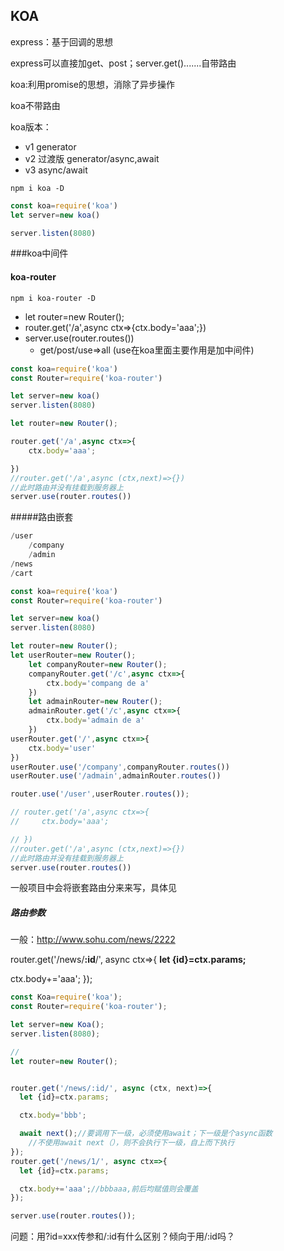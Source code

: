 ## KOA

express：基于回调的思想

express可以直接加get、post；server.get().......自带路由

koa:利用promise的思想，消除了异步操作

koa不带路由

koa版本：

+ v1 generator
+ v2 过渡版  generator/async,await
+ v3  async/await

`npm i koa -D`

```javascript
const koa=require('koa')
let server=new koa()

server.listen(8080)
```

###koa中间件

#### koa-router

`npm i koa-router -D`

+ let router=new Router();
+ router.get('/a',async  ctx=>{ctx.body='aaa';})
+ server.use(router.routes())
  + get/post/use=>all (use在koa里面主要作用是加中间件)

```javascript
const koa=require('koa')
const Router=require('koa-router')

let server=new koa()
server.listen(8080)

let router=new Router();

router.get('/a',async ctx=>{
    ctx.body='aaa';

})
//router.get('/a',async (ctx,next)=>{})
//此时路由并没有挂载到服务器上
server.use(router.routes())
```

#####路由嵌套

```powershell
/user
	/company
	/admin
/news
/cart
```

```javascript
const koa=require('koa')
const Router=require('koa-router')

let server=new koa()
server.listen(8080)

let router=new Router();
let userRouter=new Router();
    let companyRouter=new Router();
    companyRouter.get('/c',async ctx=>{
        ctx.body='compang de a'
    })
    let admainRouter=new Router();
    admainRouter.get('/c',async ctx=>{
        ctx.body='admain de a'
    })
userRouter.get('/',async ctx=>{
    ctx.body='user'
})
userRouter.use('/company',companyRouter.routes())
userRouter.use('/admain',admainRouter.routes())

router.use('/user',userRouter.routes());

// router.get('/a',async ctx=>{
//     ctx.body='aaa';

// })
//router.get('/a',async (ctx,next)=>{})
//此时路由并没有挂载到服务器上
server.use(router.routes())
```

一般项目中会将嵌套路由分来来写，具体见

##### 路由参数

一般：http://www.sohu.com/news/2222

router.get('/news/**:id**/', async ctx=>{
  **let {id}=ctx.params;**

  ctx.body+='aaa';
});

```javascript
const Koa=require('koa');
const Router=require('koa-router');

let server=new Koa();
server.listen(8080);

//
let router=new Router();


router.get('/news/:id/', async (ctx, next)=>{
  let {id}=ctx.params;

  ctx.body='bbb';

  await next();//要调用下一级，必须使用await；下一级是个async函数
    //不使用await next（），则不会执行下一级，自上而下执行
});
router.get('/news/1/', async ctx=>{
  let {id}=ctx.params;

  ctx.body+='aaa';//bbbaaa,前后均赋值则会覆盖
});

server.use(router.routes());

```

问题：用?id=xxx传参和/:id有什么区别？倾向于用/:id吗？





